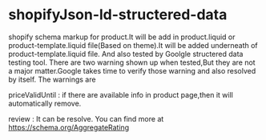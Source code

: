 # shopifyJson-ld-structered-data
shopify schema markup for product.It will be add in product.liquid or product-template.liquid file(Based on theme).It will be added underneath of product-template.liquid file. And also tested by Goolgle structered data testing tool. There are two warning shown up when tested,But they are not a major matter.Google takes time to verify those warning and also resolved by itself. The warnings are

priceValidUntil : if there are available info in product page,then it will automatically remove.

review : It can be resolve. You can find more at https://schema.org/AggregateRating
